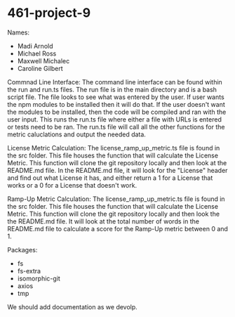 # 461-project-9
Names: 
- Madi Arnold
- Michael Ross
- Maxwell Michalec
- Caroline Gilbert

Commnad Line Interface:
The command line interface can be found within the run and run.ts files.  The run file is in the main directory and is a bash script file.  The file looks to see what was entered by the user.  If user wants the npm modules to be installed then it will do that.  If the user doesn't want the modules to be installed, then the code will be compiled and ran with the user input.  This runs the run.ts file where either a file with URLs is entered or tests need to be ran.  The run.ts file will call all the other functions for the metric caluclations and output the needed data.  

License Metric Calculation:
The license_ramp_up_metric.ts file is found in the src folder.  This file houses the function that will calculate the License Metric.  This function will clone the git repository locally and then look at the README.md file.  In the README.md file, it will look for the "License" header and find out what License it has, and either return a 1 for a License that works or a 0 for a License that doesn't work. 

Ramp-Up Metric Calculation: 
The license_ramp_up_metric.ts file is found in the src folder.  This file houses the function that will calculate the License Metric.  This function will clone the git repository locally and then look the the README.md file.  It will look at the total number of words in the README.md file to calculate a score for the Ramp-Up metric between 0 and 1. 

Packages:
- fs
- fs-extra
- isomorphic-git
- axios
- tmp


We should add documentation as we devolp.
